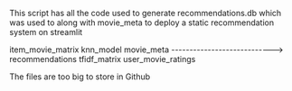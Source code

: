 This script has all the code used to generate recommendations.db which was used to along with movie_meta to deploy a static recommendation system on streamlit

item_movie_matrix
knn_model
movie_meta ----------------------------> recommendations
tfidf_matrix
user_movie_ratings

The files are too big to store in Github

